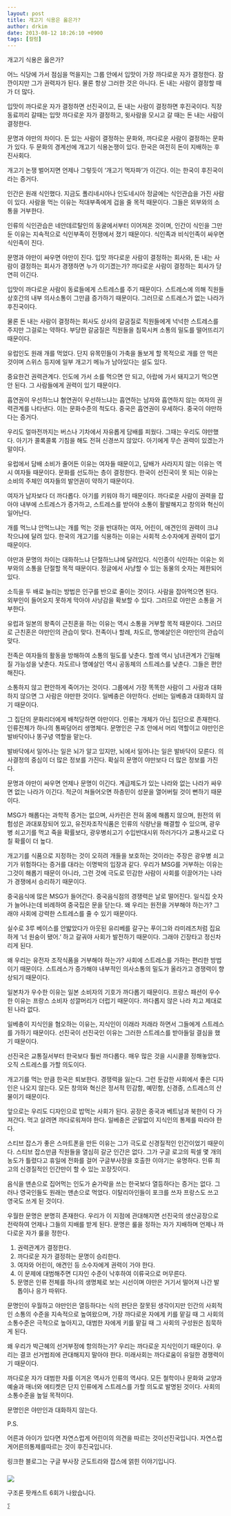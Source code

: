 ```yaml
---
layout: post
title: 개고기 식용은 옳은가?
author: drkim
date: 2013-08-12 18:26:10 +0900
tags: [컬럼]
---
```

개고기 식용은 옳은가? 


  


어느 식당에 가서 점심을 먹을지는 그룹 안에서 입맛이 가장 까다로운 자가 결정한다. 잠깐이지만 그가 권력자가 된다. 물론 항상 그러한 것은 아니다. 돈 내는 사람이 결정할 때가 더 많다. 


  


입맛이 까다로운 자가 결정하면 선진국이고, 돈 내는 사람이 결정하면 후진국이다. 직장동료끼리 갈때는 입맛 까다로운 자가 결정하고, 윗사람을 모시고 갈 때는 돈 내는 사람이 결정한다. 


  


문명과 야만의 차이다. 돈 있는 사람이 결정하는 문화와, 까다로운 사람이 결정하는 문화가 있다. 두 문화의 경계선에 개고기 식용논쟁이 있다. 한국은 여전히 돈이 지배하는 후진사회다. 


  


개고기 논쟁 벌어지면 언제나 그렇듯이 ‘개고기 먹자파’가 이긴다. 이는 한국이 후진국이라는 증거다. 


  


인간은 원래 식인했다. 지금도 폴리네시아나 인도네시아 정글에는 식인관습을 가진 사람이 있다. 사람을 먹는 이유는 적대부족에게 겁을 줄 목적 때문이다. 그들은 외부와의 소통을 거부한다.


  


인류의 식인관습은 네안데르탈인의 동굴에서부터 이어져온 것이며, 인간이 식인을 그만둔 이유는 지속적으로 식인부족이 전쟁에서 졌기 때문이다. 식인족과 비식인족이 싸우면 식인족이 진다. 


  


문명과 야만이 싸우면 야만이 진다. 입맛 까다로운 사람이 결정하는 회사와, 돈 내는 사람이 결정하는 회사가 경쟁하면 누가 이기겠는가? 까다로운 사람이 결정하는 회사가 당연히 이긴다. 


  


입맛이 까다로운 사람이 동료들에게 스트레스를 주기 때문이다. 스트레스에 의해 직원들 상호간의 내부 의사소통이 그만큼 증가하기 때문이다. 그러므로 스트레스가 없는 나라가 후진국이다. 


  


물론 돈 내는 사람이 결정하는 회사도 상사의 갈굼질로 직원들에게 넉넉한 스트레스를 주지만 그걸로는 약하다. 부당한 갈굼질은 직원들을 침묵시켜 소통의 밀도를 떨어뜨리기 때문이다. 


  


유럽인도 원래 개를 먹었다. 단지 유목민들이 가축을 돌보게 할 목적으로 개를 안 먹은 것이며 스위스 등지에 일부 개고기 메뉴가 남아있다는 설도 있다. 


  


중요한건 권력관계다. 인도에 가서 소를 먹으면 안 되고, 아랍에 가서 돼지고기 먹으면 안 된다. 그 사람들에게 권력이 있기 때문이다. 


  


흡연권이 우선하느냐 혐연권이 우선하느냐는 흡연하는 남자와 흡연하지 않는 여자의 권력관계를 나타낸다. 이는 문화수준의 척도다. 중국은 흡연권이 우세하다. 중국이 야만하다는 증거다. 


  


우리도 얼마전까지는 버스나 기차에서 자유롭게 담배를 피웠다. 그때는 우리도 야만했다. 아기가 콜록콜록 기침을 해도 전혀 신경쓰지 않았다. 아기에게 무슨 권력이 있겠는가 말이다. 


  


유럽에서 담배 소비가 줄어든 이유는 여자들 때문이고, 담배가 사라지지 않는 이유는 역시 여자들 때문이다. 문화를 선도하는 층이 결정한다. 한국이 선진국이 못 되는 이유는 소비의 주체인 여자들의 발언권이 약하기 때문이다. 


  


여자가 남자보다 더 까다롭다. 아기를 키워야 하기 때문이다. 까다로운 사람이 권력을 잡아야 내부에 스트레스가 증가하고, 스트레스를 받아야 소통이 활발해지고 창의와 혁신이 일어난다. 


  


개를 먹느냐 안먹느냐는 개를 먹는 것을 반대하는 여자, 어린이, 애견인의 권력이 크냐 작으냐에 달려 있다. 한국의 개고기를 식용하는 이유는 사회적 소수자에게 권력이 없기 때문이다. 


  


야만과 문명의 차이는 대화하느냐 단절하느냐에 달려있다. 식인종이 식인하는 이유는 외부와의 소통을 단절할 목적 때문이다. 정글에서 사냥할 수 있는 동물의 숫자는 제한되어 있다. 


  


소득을 두 배로 늘리는 방법은 인구를 반으로 줄이는 것이다. 사람을 잡아먹으면 된다. 외부인이 들어오지 못하게 막아야 사냥감을 확보할 수 있다. 그러므로 야만은 소통을 거부한다. 


  


유럽과 일본의 왕족이 근친혼을 하는 이유는 역시 소통을 거부할 목적 때문이다. 그러므로 근친혼은 야만인의 관습이 맞다. 전족이나 할례, 차도르, 명예살인은 야만인의 관습이 맞다. 


  


전족은 여자들의 활동을 방해하여 소통의 밀도를 낮춘다. 할례 역시 남녀관계가 긴밀해질 가능성을 낮춘다. 차도르나 명예살인 역시 공동체의 스트레스를 낮춘다. 그들은 편안해진다. 


  


소통하지 않고 편안하게 죽어가는 것이다. 그룹에서 가장 똑똑한 사람이 그 사람과 대화하지 않으면 그 사람은 야만한 것이다. 일베충은 야만하다. 선비는 일베충과 대화하지 않기 때문이다. 


  


그 집단의 문화리더에게 배척당하면 야만이다. 인류는 개체가 아닌 집단으로 존재한다. 인류전체가 하나의 통짜덩어리 생명체다. 문명인은 구조 안에서 머리 역할이고 야만인은 발바닥이나 똥구녕 역할을 맡는다. 


  


발바닥에서 일어나는 일은 뇌가 알고 있지만, 뇌에서 일어나는 일은 발바닥이 모른다. 의사결정의 중심이 더 많은 정보를 가진다. 확실히 문명이 야만보다 더 많은 정보를 가진다. 


  


문명과 야만이 싸우면 언제나 문명이 이긴다. 계급제도가 있는 나라와 없는 나라가 싸우면 없는 나라가 이긴다. 적군이 쳐들어오면 하층민이 성문을 열어버릴 것이 뻔하기 때문이다. 


  


MSG가 해롭다는 과학적 증거는 없으며, 사카린은 전혀 몸에 해롭지 않으며, 원전의 위험성은 과대포장되어 있고, 유전자조작식품은 인류의 식량난을 해결할 수 있으며, 광우병 쇠고기를 먹고 죽을 확률보다, 광우병쇠고기 수입반대시위 하러가다가 교통사고로 다칠 확률이 더 높다. 


  


개고기를 식품으로 지정하는 것이 오히려 개들을 보호하는 것이라는 주장은 광우병 쇠고기가 위험하다는 증거를 대라는 이명박의 입장과 같다. 우리가 MSG를 거부하는 이유는 그것이 해롭기 때문이 아니라, 그런 것에 극도로 민감한 사람이 사회를 이끌어가는 나라가 경쟁에서 승리하기 때문이다. 


  


중국음식에 많은 MSG가 들어간다. 중국음식점의 경쟁력은 날로 떨어진다. 일식집 숫자가 늘어나는데 비례하여 중국집은 문을 닫는다. 왜 우리는 원전을 거부해야 하는가? 그래야 사회에 강력한 스트레스를 줄 수 있기 때문이다. 


  


실수로 3루 베이스를 안밟았다가 아웃된 유리베를 갈구는 푸이그와 라미레즈처럼 집요하게 ‘너 원숭이 됐어.’ 하고 갈궈야 사회가 발전하기 때문이다. 그래야 긴장타고 정신차리게 된다.


  


왜 우리는 유전자 조작식품을 거부해야 하는가? 사회에 스트레스를 가하는 편리한 방법이기 때문이다. 스트레스가 증가해야 내부적인 의사소통의 밀도가 올라가고 경쟁력이 향상되기 때문이다. 


  


일본차가 우수한 이유는 일본 소비자의 기호가 까다롭기 때문이다. 프랑스 패션이 우수한 이유는 프랑스 소비자 성깔머리가 더럽기 때문이다. 까다롭지 않은 나라 치고 제대로 된 나라 없다.


  


일베충이 지식인을 혐오하는 이유는, 지식인이 이래라 저래라 하면서 그들에게 스트레스를 가하기 때문이다. 선진국이 선진국인 이유는 그러한 스트레스를 받아들일 결심을 했기 때문이다. 


  


선진국은 교통질서부터 한국보다 훨씬 까다롭다. 매우 많은 것을 시시콜콜 정해놓았다. 오직 스트레스를 가할 의도이다. 


  


개고기를 먹는 만큼 한국은 퇴보한다. 경쟁력을 잃는다. 그런 둔감한 사회에서 좋은 디자인은 나오지 않는다. 모든 창의와 혁신은 정서적 민감함, 예민함, 신경증, 스트레스의 산물이기 때문이다. 


  


앞으로는 우리도 디자인으로 밥먹는 사회가 된다. 공장은 중국과 베트남과 북한이 다 가져간다. 먹고 살려면 까다로워져야 한다. 일베충은 군말없이 지식인의 통제를 따라야 한다. 


  


스티브 잡스가 좋은 스마트폰을 만든 이유는 그가 극도로 신경질적인 인간이었기 때문이다. 스티브 잡스만큼 직원들을 열심히 갈군 인간은 없다. 그가 구글 로고의 픽셀 몇 개의 농도가 틀렸다고 휴일에 전화를 걸어 구글부사장을 호출한 이야기는 유명하다. 인류 최고의 신경질적인 인간만이 할 수 있는 꼬장짓이다. 


  


음식을 맨손으로 집어먹는 인도가 숟가락을 쓰는 한국보다 열등하다는 증거는 없다. 그러나 영국인들도 원래는 맨손으로 먹었다. 이탈리아인들이 포크를 쓰자 프랑스도 쓰고 영국도 쓰게 된 것이다. 


  


우월한 문명은 분명히 존재한다. 우리가 이 지점에 관대해지면 선진국의 생산공장으로 전락하여 언제나 그들의 지배를 받게 된다. 문명은 룰을 정하는 자가 지배하며 언제나 까다로운 자가 룰을 정한다. 


  


1) 권력관계가 결정한다.    
2) 까다로운 자가 결정하는 문명이 승리한다.    
3) 여자와 어린이, 애견인 등 소수자에게 권력이 가야 한다.    
4) 이 문제에 대범해주면 디자인 수준이 낙후하여 이류국으로 머무른다.    
5) 문명은 인류 전체를 하나의 생명체로 보는 시선이며 야만은 거기서 떨어져 나간 발톱이나 응가 따위다. 


  


문명인이 우월하고 야만인은 열등하다는 식의 판단은 잘못된 생각이지만 인간의 사회적인 소통의 수준을 지속적으로 높여왔으며, 가장 까다로운 자에게 키를 맡길 때 그 사회의 소통수준은 극적으로 높아지고, 대범한 자에게 키를 맡길 때 그 사회의 구성원은 침묵하게 된다. 


  


왜 우리가 박근혜의 선거부정에 항의하는가? 우리는 까다로운 지식인이기 때문이다. 우리는 결코 선거범죄에 관대해지지 말아야 한다. 미래사회는 까다로움이 유일한 경쟁력이기 때문이다.


  


까다로운 자가 대범한 자를 이겨온 역사가 인류의 역사다. 모든 철학이나 문화와 교양과 예술과 매너와 에티켓은 단지 인류에게 스트레스를 가할 의도로 발명된 것이다. 사회의 소통수준을 높일 목적이다. 


  


문명인은 야만인과 대화하지 않는다. 


  


P.S. 

어른과 아이가 있다면 자연스럽게 어린이의 의견을 따르는 것이선진국입니다. 자연스럽게어른의통제를따르는 것이 후진국입니다. 







링크한 블로그는 구글 부사장 군도트라와 잡스에 얽힌 이야기입니다. 

 ###


  





  ![](http://gujoron.com/images/board_pod.gif) 
  
  
  구조론 팟캐스트 6회가 나왔습니다. 
  
  
  
  
  
    ∑ 
  
  
  
  
  
  
  
  
  
  
  
  
  
  
  
  
  
  
  
  
  
  
  
  
  
  
  
  
  
  
  
  
  
  
  
  
  
  
  
  
  
  
  
  
  
  
  
  
  
  
  
  
  
  
  
  
  
  
  
  
  
  
  
  
  
  
  
  
  
  
  
  
